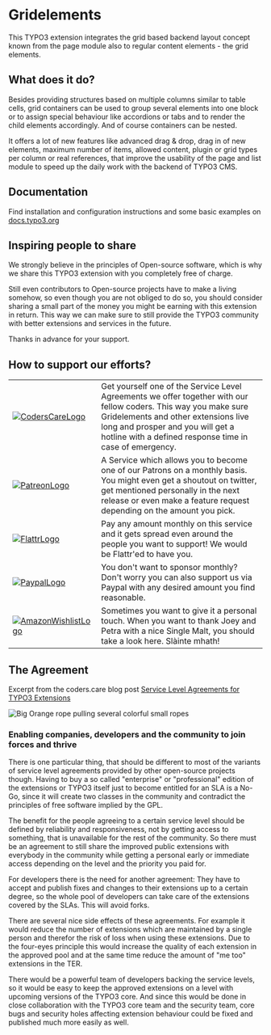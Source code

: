 <!-- Markdown link & img dfn's -->
[coders.care-url]: https://coders.care
[patreon-url]: https://www.patreon.com/cybercraft
[flattr-url]: https://www.flattr.com/@Cybercraft
[paypal-url]: https://www.paypal.me/cybercraftsponsoring/50
[amazon-url]: https://www.amazon.de/gp/registry/wishlist/2I80GX9ZSMYXX
[documentation-url]: https://docs.typo3.org/typo3cms/extensions/gridelements
[blog-url]: https://coders.care/blog/article/service-level-agreements-for-typo3-extensions
# Gridelements

This TYPO3 extension integrates the grid based backend layout concept known from the page module also to regular content elements - the grid elements.

## What does it do?

Besides providing structures based on multiple columns similar to table cells, grid containers can be used to group several elements into one block or to assign special behaviour like accordions or tabs and to render the child elements accordingly. And of course containers can be nested.

It offers a lot of new features like advanced drag & drop, drag in of new elements, maximum number of items, allowed content, plugin or grid types per column or real references, that improve the usability of the page and list module to speed up the daily work with the backend of TYPO3 CMS.

## Documentation

Find installation and configuration instructions and some basic examples on [docs.typo3.org][documentation-url]

## Inspiring people to share

We strongly believe in the principles of Open-source software, which is why we share this TYPO3 extension with you completely free of charge.

Still even contributors to Open-source projects have to make a living somehow, so even though you are not obliged to do so, you should consider sharing a small part of the money you might be earning with this extension in return. This way we can make sure to still provide the TYPO3 community with better extensions and services in the future.

Thanks in advance for your support. 

## How to support our efforts?

|                      |                       |
|:---------------------------|:--------------------------------|
| [![CodersCareLogo](https://git.typo3.org/TYPO3CMS/Extensions/gridelements.git/blob_plain/refs/heads/master:/Documentation/Images/Sponsoring/CodersCareLogo.png)][coders.care-url]              | Get yourself one of the Service Level Agreements we offer together with our fellow coders. This way you make sure Gridelements and other extensions live long and prosper and you will get a hotline with a defined response time in case of emergency.              |
| [![PatreonLogo](https://git.typo3.org/TYPO3CMS/Extensions/gridelements.git/blob_plain/refs/heads/master:/Documentation/Images/Sponsoring/PatreonLogo.png)][patreon-url]                  | A Service which allows you to become one of our Patrons on a monthly basis. You might even get a shoutout on twitter, get mentioned personally in the next release or even make a feature request depending on the amount you pick.                                  |
| [![FlattrLogo](https://git.typo3.org/TYPO3CMS/Extensions/gridelements.git/blob_plain/refs/heads/master:/Documentation/Images/Sponsoring/FlattrLogo.png)][flattr-url]                         | Pay any amount monthly on this service and it gets spread even around the people you want to support! We would be Flattr'ed to have you.                    |
| [![PaypalLogo](https://git.typo3.org/TYPO3CMS/Extensions/gridelements.git/blob_plain/refs/heads/master:/Documentation/Images/Sponsoring/PaypalLogo.png)][paypal-url]                       | You don't want to sponsor monthly? Don't worry you can also support us via Paypal with any desired amount you find reasonable.                        |
| [![AmazonWishlistLogo](https://git.typo3.org/TYPO3CMS/Extensions/gridelements.git/blob_plain/refs/heads/master:/Documentation/Images/Sponsoring/AmazonLogo.png)][amazon-url]                       | Sometimes you want to give it a personal touch. When you want to thank Joey and Petra with a nice Single Malt, you should take a look here. Slàinte mhath!                  |

## The Agreement

Excerpt from the coders.care blog post [Service Level Agreements for TYPO3 Extensions][blog-url]

![Big Orange rope pulling several colorful small ropes](https://git.typo3.org/TYPO3CMS/Extensions/gridelements.git/blob_plain/refs/heads/master:/Documentation/Images/Sponsoring/Why.jpg)
### Enabling companies, developers and the community to join forces and thrive
There is one particular thing, that should be different to most of the variants of service level agreements provided by other open-source projects though. Having to buy a so called "enterprise" or "professional" edition of the extensions or TYPO3 itself just to become entitled for an SLA is a No-Go, since it will create two classes in the community and contradict the principles of free software implied by the GPL.

The benefit for the people agreeing to a certain service level should be defined by reliability and responsiveness, not by getting access to something, that is unavailable for the rest of the community. So there must be an agreement to still share the improved public extensions with everybody in the community while getting a personal early or immediate access depending on the level and the priority you paid for.

For developers there is the need for another agreement: They have to accept and publish fixes and changes to their extensions up to a certain degree, so the whole pool of developers can take care of the extensions covered by the SLAs. This will avoid forks.

There are several nice side effects of these agreements. For example it would reduce the number of extensions which are maintained by a single person and therefor the risk of loss when using these extensions. Due to the four-eyes principle this would increase the quality of each extension in the approved pool and at the same time reduce the amount of "me too" extensions in the TER.

There would be a powerful team of developers backing the service levels, so it would be easy to keep the approved extensions on a level with upcoming versions of the TYPO3 core. And since this would be done in close collaboration with the TYPO3 core team and the security team, core bugs and security holes affecting extension behaviour could be fixed and published much more easily as well.